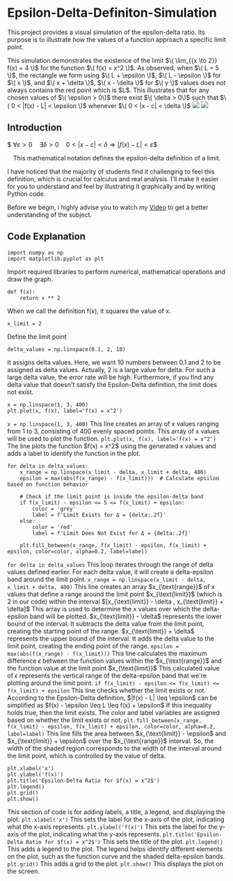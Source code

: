 # Epsilon-Delta-Definiton-Simulation
This project provides a visual simulation of the epsilon-delta ratio. Its purpose is to illustrate how the values of a function approach a specific limit point. 

This simulation demonstrates the existence of the limit $\( \lim_{{x \to 2}} f(x) = 4 \)$ for the function $\( f(x) = x^2 \)$. As observed, when $\( L = 5 \)$, the rectangle we form using $\( L + \epsilon \)$, $\( L - \epsilon \)$ for $\( x \)$, and $\( x + \delta \)$, $\( x - \delta \)$ for $\( y \)$ values does not always contains the red point which is $L\$. This illustrates that for any chosen values of $\( \epsilon > 0\)$ there exist $\( \delta > 0\)$ such that $\( 0 < |f(x) - L| < \epsilon \)$ whenever $\( 0 < |x - c| < \delta \)$ 
![](https://github.com/farukalpay/Epsilon-Delta-Ratio-Simulation/blob/main/images/1.png)
![](https://github.com/farukalpay/Epsilon-Delta-Ratio-Simulation/blob/main/images/2.png)

Introduction
---
$$\
\forall \varepsilon > 0 \quad \exists \delta > 0 \quad 0 < |x - c| < \delta \Rightarrow |f(x) - L| < \varepsilon
\$$

<p align="middle" width="100%">
This mathematical notation defines the epsilon-delta definition of a limit.
</p>

I have noticed that the majority of students find it challenging to feel this definition, which is crucial for calculus and real analysis. I'll make it easier for you to understand and feel by illustrating it graphically and by writing Python code.

Before we begin, i highly advise you to watch my [Video](https://www.youtube.com/watch?v=qa1pWVE8L0I) to get a better understanding of the subject.

Code Explanation
---

```
import numpy as np
import matplotlib.pyplot as plt
```
Import required libraries to perform numerical, mathematical operations and draw the graph.

```
def f(x):
    return x ** 2
```
When we call the definition f(x), it squares the value of x.

```
x_limit = 2
```
Define the limit point

```
delta_values = np.linspace(0.1, 2, 10)
```
It assigns delta values. Here, we want 10 numbers between 0.1 and 2 to be assigned as delta values. Actually, 2 is a large value for delta. For such a large delta value, the error rate will be high. Furthermore, if you find any delta value that doesn't satisfy the Epsilon-Delta definition, the limit does not exist.

```
x = np.linspace(1, 3, 400)
plt.plot(x, f(x), label='f(x) = x^2')
```
`x = np.linspace(1, 3, 400)` This line creates an array of x values ranging from 1 to 3, consisting of 400 evenly spaced points. This array of x values will be used to plot the function. `plt.plot(x, f(x), label='f(x) = x^2')` The line plots the function $f(x) = x^2\$ using the generated x values and adds a label to identify the function in the plot.

```
for delta in delta_values:
    x_range = np.linspace(x_limit - delta, x_limit + delta, 400)
    epsilon = max(abs(f(x_range) - f(x_limit)))  # Calculate epsilon based on function behavior
    
    # Check if the limit point is inside the epsilon-delta band
    if f(x_limit) - epsilon <= 5 <= f(x_limit) + epsilon:
        color = 'grey'
        label = f'Limit Exists for Δ = {delta:.2f}'
    else:
        color = 'red'
        label = f'Limit Does Not Exist for Δ = {delta:.2f}'
    
    plt.fill_between(x_range, f(x_limit) - epsilon, f(x_limit) + epsilon, color=color, alpha=0.2, label=label)
```
`for delta in delta_values` This loop iterates through the range of delta values defined earlier. For each delta value, it will create a delta-epsilon band around the limit point. `x_range = np.linspace(x_limit - delta, x_limit + delta, 400)` This line creates an array $x_{\text{range}}\$ of x values that define a range around the limit point $x_{\text{limit}}\$ (which is 2 in our code) within the interval $\[x_{\text{limit}} - \delta  ,  x_{\text{limit}} + \delta]\$ This array is used to determine the x values over which the delta-epsilon band will be plotted. $x_{\text{limit}} - \delta\$ represents the lower bound of the interval. It subtracts the delta value from the limit point, creating the starting point of the range. $x_{\text{limit}} + \delta\$ represents the upper bound of the interval. It adds the delta value to the limit point, creating the ending point of the range. `epsilon = max(abs(f(x_range) - f(x_limit)))` This line calculates the maximum difference $\epsilon$ between the function values within the $x_{\text{range}}\$ and the function value at the limit point $x_{\text{limit}}\$ This calculated value of $\epsilon$ represents the vertical range of the delta-epsilon band that we're plotting around the limit point. `if f(x_limit) - epsilon <= f(x_limit) <= f(x_limit) + epsilon` This line checks whether the limit exists or not. According to the Epsilon-Delta definition, $\|f(x) - L| \leq \epsilon\$ can be simplified as $f(x) - \epsilon \leq L \leq f(x) + \epsilon\$ If this inequality holds true, then the limit exists. The color and label variables are assigned based on whether the limit exists or not. `plt.fill_between(x_range, f(x_limit) - epsilon, f(x_limit) + epsilon, color=color, alpha=0.2, label=label)` This line fills the area between $x_{\text{limit}} - \epsilon\$ and $x_{\text{limit}} + \epsilon\$ over the $x_{\text{range}}\$ interval. So, the width of the shaded region corresponds to the width of the interval around the limit point, which is controlled by the value of delta.

```
plt.xlabel('x')
plt.ylabel('f(x)')
plt.title('Epsilon-Delta Ratio for $f(x) = x^2$')
plt.legend()
plt.grid()
plt.show()
```
This section of code is for adding labels, a title, a legend, and displaying the plot. `plt.xlabel('x')` This sets the label for the x-axis of the plot, indicating what the x-axis represents. `plt.ylabel('f(x)')` This sets the label for the y-axis of the plot, indicating what the y-axis represents. `plt.title('Epsilon-Delta Ratio for $f(x) = x^2$')` This sets the title of the plot. `plt.legend()` This adds a legend to the plot. The legend helps identify different elements on the plot, such as the function curve and the shaded delta-epsilon bands. `plt.grid()` This adds a grid to the plot. `plt.show()` This displays the plot on the screen.

